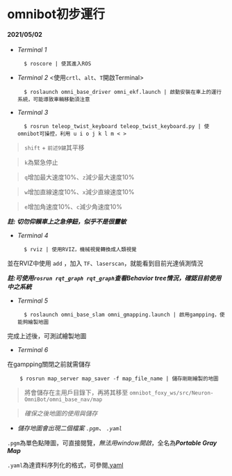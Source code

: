 # omnibot初步運行
#### **2021/05/02**

- *Terminal 1*
    
        $ roscore | 使其進入ROS
    
- *Terminal 2* <使用`crtl`、`alt`、`T`開啟Terminal>

        $ roslaunch omni_base_driver omni_ekf.launch | 啟動安裝在車上的運行系統，可能導致車輛移動須注意
    
- *Terminal 3*

        $ rosrun teleop_twist_keyboard teleop_twist_keyboard.py | 使omnibot可操控，利用 u i o j k l m < >
    
 >`shift` + `前述9鍵`其平移
    
 >`k`為緊急停止

 >`q`增加最大速度10%、`z`減少最大速度10%
 
 >`w`增加直線速度10%、`x`減少直線速度10%
 
 >`e`增加角速度10%、`c`減少角速度10%

***註: 切勿仰賴車上之急停鈕，似乎不是很靈敏***
 
- *Terminal 4*

        $ rviz | 使用RVIZ，機械視覺轉換成人類視覺
    
並在RVIZ中使用 `add` ，加入 `TF`、`laserscan`，就能看到目前光達偵測情況

***註:可使用`rosrun rqt_graph rqt_graph`查看Behavior tree情況，確認目前使用中之系統***

- *Terminal 5*

        $ roslaunch omni_base_slam omni_gmapping.launch | 啟用gampping，使能夠繪製地圖
    
完成上述後，可測試繪製地圖

- *Terminal 6*

在gampping關閉之前就需儲存

        $ rosrun map_server map_saver -f map_file_name | 儲存剛剛繪製的地圖
    
>將會儲存在主用戶目錄下，再將其移至 `omnibot_foxy_ws/src/Neuron-OmniBot/omni_base_nav/map`

>*確保之後地圖的使用與儲存*

- *儲存地圖會出現二個檔案 `.pgm`、 `.yaml`*

`.pgm`為單色點陣圖，可直接閱覽，*無法用window開啟*，全名為***Portable Gray Map***

`.yaml`為達資料序列化的格式，可參閱[.yaml](https://zh.wikipedia.org/wiki/YAML)


